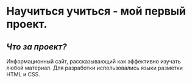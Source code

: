 # **Научиться учиться - мой первый проект.**  
  
## *Что за проект?*  
Информационный сайт, рассказывающий как эффективно изучать любой материал. 
Для разработки использовались языки разметки HTML и CSS.
